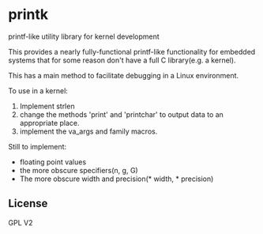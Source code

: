 # printk
printf-like utility library for kernel development

This provides a nearly fully-functional printf-like functionality
for embedded systems that for some reason don't have a full C
library(e.g. a kernel).

This has a main method to facilitate debugging in a Linux
environment.

To use in a kernel:

1. Implement strlen
2. change the methods 'print' and 'printchar' to output data
 to an appropriate place.
3. implement the va_args and family macros.

Still to implement:
- floating point values
- the more obscure specifiers(n, g, G)
- The more obscure width and precision(\* width, \* precision)

## License

GPL V2
